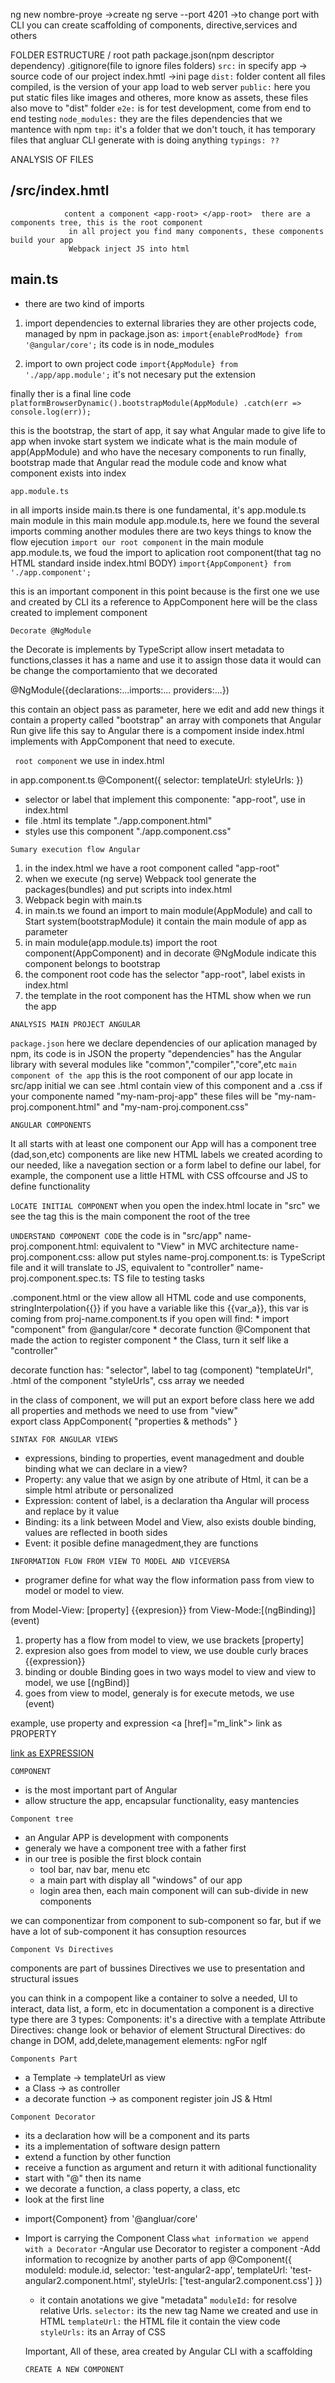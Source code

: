 ng new nombre-proye   ->create
ng serve --port 4201  ->to change port
with CLI you can create scaffolding of components, directive,services and others

FOLDER ESTRUCTURE
/ root path
package.json(npm descriptor dependency)
.gitignore(file to ignore files folders)
`src:` in specify app ->  source code of our project
 	index.hmtl ->ini page
`dist:` folder content all files compiled, is the version of your app load to web server
`public:` here you put static files like images and otheres, more know as assets, these files also move to "dist" folder
`e2e:` is for test development, come from end to end testing
`node_modules:` they are the files dependencies that we mantence with npm
`tmp:` it's a folder that we don't touch, it has temporary files that angluar CLI generate with is doing anything
`typings: ??`

ANALYSIS OF FILES

## /src/index.hmtl  
				content a component <app-root> </app-root>  there are a components tree, this is the root component
                 in all project you find many components, these components build your app
				 Webpack inject JS into html
 ## main.ts
- there are two kind of imports
1. import dependencies to external libraries
	they are other projects code, managed by npm in package.json as:
		`import{enableProdMode} from '@angular/core';`
    its code is in node_modules

2. import to own project code
	`import{AppModule} from './app/app.module';`  it's not necesary put the extension

	
finally ther is a final line code
`platformBrowserDynamic().bootstrapModule(AppModule)
.catch(err => console.log(err));`

 this is the bootstrap, the start of app, it say what Angular made to give life to app
 when invoke start system we indicate what is the main module of app(AppModule) and who have the necesary components to run
finally, bootstrap made that Angular read the module code and know what component exists into index

`app.module.ts`

 in all imports inside main.ts there is one fundamental, it's app.module.ts main module
 in this main module app.module.ts, here we found the several imports comming another modules
 there are two keys things to know the flow ejecution
`import our root component`
 in the main module app.module.ts, we foud the import to aplication root component(that tag no HTML standard inside index.html BODY)
 `import{AppComponent} from './app.component';`

 this is an important component in this point because is the first one we use and created by CLI
 its a reference to AppComponent here will be the class created to implement component 

`Decorate @NgModule`

the Decorate is implements by TypeScript
allow insert metadata to functions,classes
it has a name and use it to assign those data
it would can be change the comportamiento that we decorated

@NgModule({declarations:...imports:... providers:...}) 

this contain an object pass as parameter, here we edit and add new things
it contain a property called "bootstrap" an array with componets that Angular Run give life
this say to Angular there is a compoment inside index.html implements with AppComponent that need to execute.

` root component`
 we use in index.html
 <app-root></app-root>

in app.component.ts
 @Component({
 	selector:
 	templateUrl:
 	styleUrls:
 })  

 * selector or label that implement this componente: "app-root", use in index.html
 * file .html its template "./app.component.html"
 * styles use this component "./app.component.css"

 `Sumary execution flow Angular`
 1. in the index.html we have a root component called "app-root"
 2. when we execute (ng serve) Webpack tool generate the packages(bundles) and put scripts into index.html
 3. Webpack begin with main.ts
 4. in main.ts we found an import to main module(AppModule) and call to Start system(bootstrapModule) it contain the main module of app as parameter
 5. in main module(app.module.ts) import the root component(AppComponent) and in decorate @NgModule indicate this component belongs to bootstrap
 6. the component root code has the selector "app-root", label exists in index.html
 7. the template in the root component has the HTML show when we run the app


 `ANALYSIS MAIN PROJECT ANGULAR`

 `package.json`
  here we declare dependencies of our aplication managed by npm, its code is in JSON
  the property "dependencies" has the Angular library with several modules like "common","compiler","core",etc
  `main component of the app`
  <mi-nompre-proyecto-app> </mi-nompre-proyecto-app>
  this is the root component of our app  locate in src/app
  initial we can see .html contain view of this component and a .css
  if your componente named "my-nam-proj-app" these files will be "my-nam-proj.component.html" and "my-nam-proj.component.css"

`ANGULAR COMPONENTS`
 
 It all starts with at least one component
 our App will has a component tree (dad,son,etc)
 components are like new HTML labels we created acording to our needed, like a navegation section or a form label
 to define our label, for example, the component use a little HTML with CSS offcourse and JS to define functionality
 
 `LOCATE INITIAL COMPONENT`
 when you open the index.html locate in "src" we see the tag <app-root> this is the main component the root of the tree

 `UNDERSTAND COMPONENT CODE`
 the code is in "src/app"
 name-proj.component.html: equivalent to "View" in MVC architecture
 name-proj.component.css: allow put styles 
 name-proj.component.ts: is TypeScript file and it will translate to JS, equivalent to "controller"
 name-proj.component.spec.ts: TS file to testing tasks
 
 .component.html or the view allow all HTML code and use components, stringInterpolation{{}} 
 if you have a variable like this {{var_a}}, this var is coming from proj-name.component.ts if you open will find:
 	* import "component" from @angular/core
 	* decorate function @Component that made the action to register component
 	* the Class, turn it self like a "controller"

 decorate function has:
 "selector", label to tag (component)
 "templateUrl", .html of the component 
 "styleUrls", css array we needed

 in the class of component, we will put an export before class
 here we add all properties and methods we need to use from "view"   
 export class AppComponent{
 	"properties & methods"
 }

`SINTAX FOR ANGULAR VIEWS`
 - expressions, binding to properties, event managedment and double binding
 what we can declare in a view?
 - Property: any value that we asign by one atribute of Html, it can be a simple html atribute or personalized
 - Expression: content of label, is a declaration tha Angular will process and replace by it value
 - Binding: its a link between Model and View, also exists double binding, values are reflected in booth sides
 - Event: it posible define managedment,they are functions 

`INFORMATION FLOW FROM VIEW TO MODEL AND VICEVERSA`
 - programer define for what way the flow information pass from view to model or model to view.

 from Model-View: [property] {{expresion}}
 from View-Mode:[(ngBinding)] (event)

1. property has a flow from model to view, we use brackets [property]
2. expresion also goes from model to view, we use double curly braces {{expression}}
3. binding or double Binding goes in two ways model to view and view to model, we use [(ngBind)]
4. goes from view to model, generaly is for execute metods, we use (event)


 example, use property and expression
 <a [href]="m_link"> link as PROPERTY</a>

 <a href={{m_link}}> link as EXPRESSION</a>

`COMPONENT`
- is the most important part of Angular
- allow structure the app, encapsular functionality, easy mantencies


`Component tree`
 - an Angular APP is development with components
 - generaly we have a component tree with a father first
 - in our tree is posible the first block contain
 	* tool bar, nav bar, menu etc
 	* a main part with display all "windows" of our app
 	* login area
 then, each main component will can sub-divide in new components

 we can componentizar from component to sub-component so far, but if we have a lot of sub-component it has consuption resources

 `Component Vs Directives`
 
 components are part of bussines
 Directives we use to presentation and structural issues

 you can think in a compopent like a container to solve a needed, UI to interact, data list, a form, etc
 in documentation a component is a directive type
 there are 3 types:
 Components: it's a directive with a template
 Attribute Directives: change look or behavior of element
 Structural Directives: do change in DOM, add,delete,management elements: ngFor ngIf

 `Components Part`
 - a Template   -> templateUrl  as view
 - a Class      -> as controller
 - a decorate function  -> as component register join  JS & Html

 `Component Decorator`
 - its a declaration how will be a component and its parts
 - its a implementation of software design pattern
 - extend a function by other function
 - receive a function as argument and return it with aditional functionality
 - start with "@" then its name
 - we decorate a function, a class poperty, a class, etc
 - look at the first line
  * import{Component} from '@angluar/core'
 - Import is carrying the Component Class
 `what information we append with a Decorator` 
  -Angular use Decorator to register a component
  -Add information to recognize by another parts of app
	@Component({
	moduleId: module.id,
	selector: 'test-angular2-app',
	templateUrl: 'test-angular2.component.html',
	styleUrls: ['test-angular2.component.css']
	})
	
	- it contain anotations we give "metadata"
   `moduleId:` for resolve relative Urls.
   `selector:` its the new tag Name we created and use in HTML
   `templateUrl:` the HTML file it contain the view code
   `styleUrls:` its an Array of CSS
   
   Important, All of these, area created by Angular CLI with a scaffolding
   
   `CREATE A NEW COMPONENT` 
   
   
   
   
   
   
   
   
   
   
   
   
   
   
   
   
   
   
   
   
   
   
   
   
   
   
   
   
   
   
   
   
   
   
   
   
   
	
	
	
	
	
	
	
	
	
	
	
	
	
	
	
	
	
	
	
	
	
	
	
	
	
	
	
	
	
	
	
	
	
	
	
	
	
 
 
 
 
 
 
 
 
 
 
 
 
 
 
 
 
 
 
 
 
 
 
 
 
 
 
 
 
 
 
 
 
 
 
 
 




























